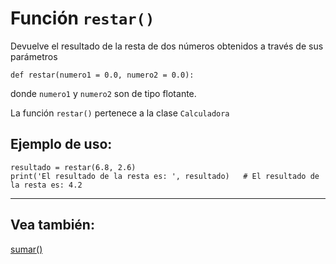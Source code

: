 # Función <code>restar()</code>

Devuelve el resultado de la resta de dos números obtenidos a través de sus parámetros

~~~
def restar(numero1 = 0.0, numero2 = 0.0):
~~~
donde <code>numero1</code> y <code>numero2</code> son de tipo flotante.

La función <code>restar()</code> pertenece a la clase <code>Calculadora</code>

## Ejemplo de uso:

~~~
resultado = restar(6.8, 2.6)
print('El resultado de la resta es: ', resultado)   # El resultado de la resta es: 4.2
~~~

-----

## Vea también:

[sumar()](sumar.md)
